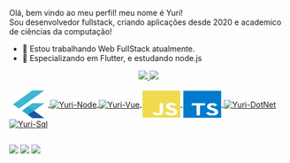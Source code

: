 Olá, bem vindo ao meu perfil! meu nome é Yuri! 
<br>
Sou desenvolvedor fullstack, criando aplicações desde 2020 e academico de ciências da computação!

- 🔭 Estou trabalhando Web FullStack atualmente.
- 🌱 Especializando em Flutter, e estudando node.js

<div align="center">
  <a href="https://github.com/yurimrrr">
  <img height="180em" src="https://github-readme-stats.vercel.app/api?username=yurimrrr&show_icons=true&theme=dark&include_all_commits=true&count_private=true"/>
  <img height="180em" src="https://github-readme-stats.vercel.app/api/top-langs/?username=yurimrrr&layout=compact&langs_count=7&theme=dark"/>
</div>
  
<div style="display: inline_block"><br>
  <img align="center" alt="Yuri-Flutter" height="50" width="70" src="https://raw.githubusercontent.com/devicons/devicon/master/icons/flutter/flutter-original.svg"> 
  <img align="center" alt="Yuri-Node" height="50" width="70" src="https://cdn.jsdelivr.net/gh/devicons/devicon/icons/nodejs/nodejs-original.svg">
  <img align="center" alt="Yuri-Vue" height="50" width="70" src="https://cdn.jsdelivr.net/gh/devicons/devicon/icons/vuejs/vuejs-original.svg">
  <img align="center" alt="Yuri-Js" height="50" width="70" src="https://raw.githubusercontent.com/devicons/devicon/master/icons/javascript/javascript-plain.svg">
  <img align="center" alt="Yuri-Ts" height="50" width="70" src="https://raw.githubusercontent.com/devicons/devicon/master/icons/typescript/typescript-plain.svg">
  <!--
  <img align="center" alt="Yuri-HTML" height="50" width="70" src="https://raw.githubusercontent.com/devicons/devicon/master/icons/html5/html5-original.svg">
  <img align="center" alt="Yuri-CSS" height="50" width="70" src="https://raw.githubusercontent.com/devicons/devicon/master/icons/css3/css3-original.svg">
  <img align="center" alt="Yuri-Csharp" height="50" width="70" src="https://raw.githubusercontent.com/devicons/devicon/master/icons/csharp/csharp-original.svg">
  <img align="center" alt="Yuri-Php" height="50" width="70" src="https://cdn.jsdelivr.net/gh/devicons/devicon/icons/php/php-plain.svg"> -->
  <img align="center" alt="Yuri-DotNet" height="50" width="70" src="https://cdn.jsdelivr.net/gh/devicons/devicon/icons/dotnetcore/dotnetcore-original.svg">
  <img align="center" alt="Yuri-Sql" height="50" width="70" src="https://cdn.jsdelivr.net/gh/devicons/devicon/icons/mysql/mysql-original.svg">
</div>
  
  ##
 
<div>
  <a href="https://instagram.com/yurimrrr" target="_blank"><img src="https://img.shields.io/badge/-Instagram-%23E4405F?style=for-the-badge&logo=instagram&logoColor=white" target="_blank"></a>
  <a href = "mailto:yurimoreira557@gmail.com"><img src="https://img.shields.io/badge/-Gmail-%23333?style=for-the-badge&logo=gmail&logoColor=white" target="_blank"></a>
  <a href="https://www.linkedin.com/in/yuri-moreira-3b2aaa1b5" target="_blank"><img src="https://img.shields.io/badge/-LinkedIn-%230077B5?style=for-the-badge&logo=linkedin&logoColor=white" target="_blank"></a> 
 
<!--   ![Snake animation](https://github.com/yurimrrr/yurimrrr/blob/output/github-contribution-grid-snake.svg) -->
 
</div>
